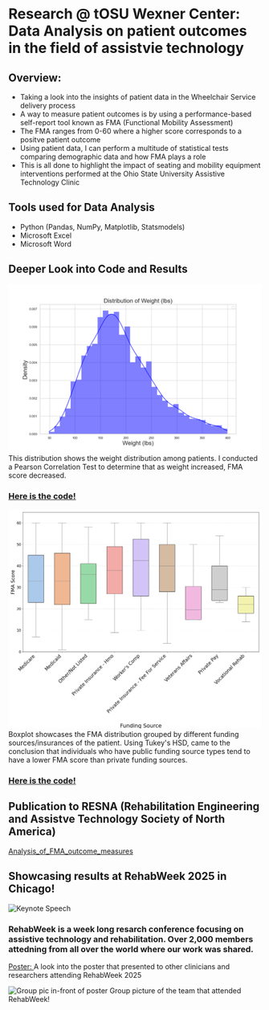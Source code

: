 # Research @ tOSU Wexner Center: Data Analysis on patient outcomes in the field of assistvie technology
## Overview:
- Taking a look into the insights of patient data in the Wheelchair Service delivery process
- A way to measure patient outcomes is by using a performance-based self-report tool known as FMA (Functional Mobility Assessment)
- The FMA ranges from 0-60 where a higher score corresponds to a positve patient outcome
- Using patient data, I can perform a multitude of statistical tests comparing demographic data and how FMA plays a role
- This is all done to highlight the impact of seating and mobility equipment interventions performed at the Ohio State University Assistive Technology Clinic 

## Tools used for Data Analysis
- Python (Pandas, NumPy, Matplotlib, Statsmodels)
- Microsoft Excel 
- Microsoft Word

## Deeper Look into Code and Results

![Weight Distribution](weightPosterv2.png)
This distribution shows the weight distribution among patients. I conducted a Pearson Correlation Test to determine that as weight increased, FMA score decreased.
### [Here is the code!](https://github.com/dchavan2192/Research-OSU-Wexner-Center-/blob/main/EmploymentCode.py)


![Funding Source vs FMA](fundingSourceFont23v3.png)
Boxplot showcases the FMA distribution grouped by different funding sources/insurances of the patient. Using Tukey's HSD, came to the conclusion that individuals who have public funding source types tend to have a lower FMA score than private funding sources.
### [Here is the code!](https://github.com/dchavan2192/Research-OSU-Wexner-Center-/blob/main/fundingSourceCode.py)


## Publication to RESNA (Rehabilitation Engineering and Assistve Technology Society of North America)
[Analysis_of_FMA_outcome_measures](https://github.com/dchavan2192/Research-OSU-Wexner-Center-/blob/main/Analysis_of_FMA_outcome_measures.pdf)

## Showcasing results at RehabWeek 2025 in Chicago!
![Keynote Speech](RehabWeekView.png)

### RehabWeek is a week long resarch conference focusing on assistive technology and rehabilitation. Over 2,000 members attedning from all over the world where our work was shared.
[Poster: ](https://github.com/dchavan2192/Research-OSU-Wexner-Center-/blob/main/FMA%20Analysis%20Poster.pdf)
A look into the poster that presented to other clinicians and researchers attending RehabWeek 2025

![Group pic in-front of poster](GroupPosterRehabWeek.png)
Group picture of the team that attended RehabWeek!




